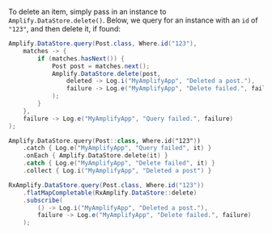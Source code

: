 To delete an item, simply pass in an instance to `Amplify.DataStore.delete()`.  Below, we query for an instance with an `id` of `"123"`, and then delete it, if found:

<amplify-block-switcher>
<amplify-block name="Java">

```java
Amplify.DataStore.query(Post.class, Where.id("123"),
    matches -> {
        if (matches.hasNext()) {
            Post post = matches.next();
            Amplify.DataStore.delete(post,
                deleted -> Log.i("MyAmplifyApp", "Deleted a post."),
                failure -> Log.e("MyAmplifyApp", "Delete failed.", failure)
            );
        }
    },
    failure -> Log.e("MyAmplifyApp", "Query failed.", failure)
);
```

</amplify-block>
<amplify-block name="Kotlin">

```kotlin
Amplify.DataStore.query(Post::class, Where.id("123"))
    .catch { Log.e("MyAmplifyApp", "Query failed", it) }
    .onEach { Amplify.DataStore.delete(it) }
    .catch { Log.e("MyAmplifyApp", "Delete failed", it) }
    .collect { Log.i("MyAmplifyApp", "Deleted a post") }
```

</amplify-block>
<amplify-block name="RxJava">

```java
RxAmplify.DataStore.query(Post.class, Where.id("123"))
    .flatMapCompletable(RxAmplify.DataStore::delete)
    .subscribe(
        () -> Log.i("MyAmplifyApp", "Deleted a post."),
        failure -> Log.e("MyAmplifyApp", "Delete failed.", failure)
    );
```

</amplify-block>
</amplify-block-switcher>
